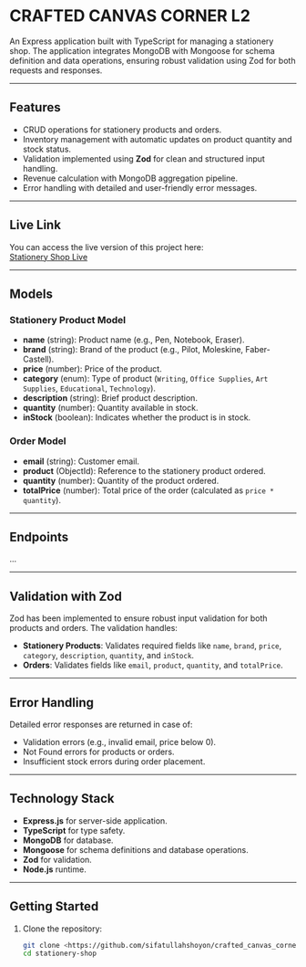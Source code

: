 # CRAFTED CANVAS CORNER L2

An Express application built with TypeScript for managing a stationery shop. The application integrates MongoDB with Mongoose for schema definition and data operations, ensuring robust validation using Zod for both requests and responses.

---

## Features

- CRUD operations for stationery products and orders.
- Inventory management with automatic updates on product quantity and stock status.
- Validation implemented using **Zod** for clean and structured input handling.
- Revenue calculation with MongoDB aggregation pipeline.
- Error handling with detailed and user-friendly error messages.

---

## Live Link

You can access the live version of this project here:  
[Stationery Shop Live](https://stationery-shop-l2.vercel.app/)

---

## Models

### Stationery Product Model

- **name** (string): Product name (e.g., Pen, Notebook, Eraser).
- **brand** (string): Brand of the product (e.g., Pilot, Moleskine, Faber-Castell).
- **price** (number): Price of the product.
- **category** (enum): Type of product (`Writing`, `Office Supplies`, `Art Supplies`, `Educational`, `Technology`).
- **description** (string): Brief product description.
- **quantity** (number): Quantity available in stock.
- **inStock** (boolean): Indicates whether the product is in stock.

### Order Model

- **email** (string): Customer email.
- **product** (ObjectId): Reference to the stationery product ordered.
- **quantity** (number): Quantity of the product ordered.
- **totalPrice** (number): Total price of the order (calculated as `price * quantity`).

---

## Endpoints

...

---

## Validation with Zod

Zod has been implemented to ensure robust input validation for both products and orders. The validation handles:

- **Stationery Products**: Validates required fields like `name`, `brand`, `price`, `category`, `description`, `quantity`, and `inStock`.
- **Orders**: Validates fields like `email`, `product`, `quantity`, and `totalPrice`.

---

## Error Handling

Detailed error responses are returned in case of:

- Validation errors (e.g., invalid email, price below 0).
- Not Found errors for products or orders.
- Insufficient stock errors during order placement.

---

## Technology Stack

- **Express.js** for server-side application.
- **TypeScript** for type safety.
- **MongoDB** for database.
- **Mongoose** for schema definitions and database operations.
- **Zod** for validation.
- **Node.js** runtime.

---

## Getting Started

1. Clone the repository:
   ```bash
   git clone <https://github.com/sifatullahshoyon/crafted_canvas_corner-l2>
   cd stationery-shop
   ```
